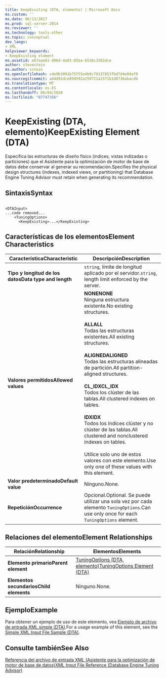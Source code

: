 ```yaml
---
title: KeepExisting (DTA, elemento) | Microsoft Docs
ms.custom: ''
ms.date: 06/13/2017
ms.prod: sql-server-2014
ms.reviewer: ''
ms.technology: tools-other
ms.topic: conceptual
dev_langs:
- XML
helpviewer_keywords:
- KeepExisting element
ms.assetid: e67aae61-d06d-4a03-85ba-6516c3502dce
author: stevestein
ms.author: sstein
ms.openlocfilehash: cde9b3091b75f55e4b9c79137853fbd7d4e0daf9
ms.sourcegitcommit: ad4d92dce894592a259721a1571b1d8736abacdb
ms.translationtype: MT
ms.contentlocale: es-ES
ms.lasthandoff: 08/04/2020
ms.locfileid: "87747356"
---
```

# <a name="keepexisting-element-dta"></a><span data-ttu-id="c734f-102">KeepExisting (DTA, elemento)</span><span class="sxs-lookup"><span data-stu-id="c734f-102">KeepExisting Element (DTA)</span></span>
  <span data-ttu-id="c734f-103">Especifica las estructuras de diseño físico (índices, vistas indizadas o particiones) que el Asistente para la optimización de motor de base de datos debe conservar al generar su recomendación.</span><span class="sxs-lookup"><span data-stu-id="c734f-103">Specifies the physical design structures (indexes, indexed views, or partitioning) that Database Engine Tuning Advisor must retain when generating its recommendation.</span></span>  
  
## <a name="syntax"></a><span data-ttu-id="c734f-104">Sintaxis</span><span class="sxs-lookup"><span data-stu-id="c734f-104">Syntax</span></span>  
  
```  
  
<DTAInput>  
...code removed...  
    <TuningOptions>  
      <KeepExisting>...</KeepExisting>  
```  
  
## <a name="element-characteristics"></a><span data-ttu-id="c734f-105">Características de los elementos</span><span class="sxs-lookup"><span data-stu-id="c734f-105">Element Characteristics</span></span>  
  
|<span data-ttu-id="c734f-106">Característica</span><span class="sxs-lookup"><span data-stu-id="c734f-106">Characteristic</span></span>|<span data-ttu-id="c734f-107">Descripción</span><span class="sxs-lookup"><span data-stu-id="c734f-107">Description</span></span>|  
|--------------------|-----------------|  
|<span data-ttu-id="c734f-108">**Tipo y longitud de los datos**</span><span class="sxs-lookup"><span data-stu-id="c734f-108">**Data type and length**</span></span>|<span data-ttu-id="c734f-109">`string`, límite de longitud aplicado por el servidor.</span><span class="sxs-lookup"><span data-stu-id="c734f-109">`string`, length limit enforced by the server.</span></span>|  
|<span data-ttu-id="c734f-110">**Valores permitidos**</span><span class="sxs-lookup"><span data-stu-id="c734f-110">**Allowed values**</span></span>|<span data-ttu-id="c734f-111">**NONE**</span><span class="sxs-lookup"><span data-stu-id="c734f-111">**NONE**</span></span><br /> <span data-ttu-id="c734f-112">Ninguna estructura existente.</span><span class="sxs-lookup"><span data-stu-id="c734f-112">No existing structures.</span></span><br /><br /> <span data-ttu-id="c734f-113">**ALL**</span><span class="sxs-lookup"><span data-stu-id="c734f-113">**ALL**</span></span><br /> <span data-ttu-id="c734f-114">Todas las estructuras existentes.</span><span class="sxs-lookup"><span data-stu-id="c734f-114">All existing structures.</span></span><br /><br /> <span data-ttu-id="c734f-115">**ALIGNED**</span><span class="sxs-lookup"><span data-stu-id="c734f-115">**ALIGNED**</span></span><br /> <span data-ttu-id="c734f-116">Todas las estructuras alineadas de partición.</span><span class="sxs-lookup"><span data-stu-id="c734f-116">All partition-aligned structures.</span></span><br /><br /> <span data-ttu-id="c734f-117">**CL_IDX**</span><span class="sxs-lookup"><span data-stu-id="c734f-117">**CL_IDX**</span></span><br /> <span data-ttu-id="c734f-118">Todos los clúster de las tablas.</span><span class="sxs-lookup"><span data-stu-id="c734f-118">All clustered indexes on tables.</span></span><br /><br /> <span data-ttu-id="c734f-119">**IDX**</span><span class="sxs-lookup"><span data-stu-id="c734f-119">**IDX**</span></span><br /> <span data-ttu-id="c734f-120">Todos los índices clúster y no clúster de las tablas.</span><span class="sxs-lookup"><span data-stu-id="c734f-120">All clustered and nonclustered indexes on tables.</span></span><br /><br /> <span data-ttu-id="c734f-121">Utilice solo uno de estos valores con este elemento.</span><span class="sxs-lookup"><span data-stu-id="c734f-121">Use only one of these values with this element.</span></span>|  
|<span data-ttu-id="c734f-122">**Valor predeterminado**</span><span class="sxs-lookup"><span data-stu-id="c734f-122">**Default value**</span></span>|<span data-ttu-id="c734f-123">Ninguno.</span><span class="sxs-lookup"><span data-stu-id="c734f-123">None.</span></span>|  
|<span data-ttu-id="c734f-124">**Repetición**</span><span class="sxs-lookup"><span data-stu-id="c734f-124">**Occurrence**</span></span>|<span data-ttu-id="c734f-125">Opcional.</span><span class="sxs-lookup"><span data-stu-id="c734f-125">Optional.</span></span> <span data-ttu-id="c734f-126">Se puede utilizar una sola vez por cada elemento `TuningOptions`.</span><span class="sxs-lookup"><span data-stu-id="c734f-126">Can use only once for each `TuningOptions` element.</span></span>|  
  
## <a name="element-relationships"></a><span data-ttu-id="c734f-127">Relaciones del elemento</span><span class="sxs-lookup"><span data-stu-id="c734f-127">Element Relationships</span></span>  
  
|<span data-ttu-id="c734f-128">Relación</span><span class="sxs-lookup"><span data-stu-id="c734f-128">Relationship</span></span>|<span data-ttu-id="c734f-129">Elementos</span><span class="sxs-lookup"><span data-stu-id="c734f-129">Elements</span></span>|  
|------------------|--------------|  
|<span data-ttu-id="c734f-130">**Elemento primario**</span><span class="sxs-lookup"><span data-stu-id="c734f-130">**Parent element**</span></span>|[<span data-ttu-id="c734f-131">TuningOptions &#40;DTA, elemento&#41;</span><span class="sxs-lookup"><span data-stu-id="c734f-131">TuningOptions Element &#40;DTA&#41;</span></span>](tuningoptions-element-dta.md)|  
|<span data-ttu-id="c734f-132">**Elementos secundarios**</span><span class="sxs-lookup"><span data-stu-id="c734f-132">**Child elements**</span></span>|<span data-ttu-id="c734f-133">Ninguno.</span><span class="sxs-lookup"><span data-stu-id="c734f-133">None.</span></span>|  
  
## <a name="example"></a><span data-ttu-id="c734f-134">Ejemplo</span><span class="sxs-lookup"><span data-stu-id="c734f-134">Example</span></span>  
 <span data-ttu-id="c734f-135">Para obtener un ejemplo de uso de este elemento, vea [Ejemplo de archivo de entrada XML simple &#40;DTA&#41;](simple-xml-input-file-sample-dta.md).</span><span class="sxs-lookup"><span data-stu-id="c734f-135">For a usage example of this element, see the [Simple XML Input File Sample &#40;DTA&#41;](simple-xml-input-file-sample-dta.md).</span></span>  
  
## <a name="see-also"></a><span data-ttu-id="c734f-136">Consulte también</span><span class="sxs-lookup"><span data-stu-id="c734f-136">See Also</span></span>  
 [<span data-ttu-id="c734f-137">Referencia del archivo de entrada XML &#40;Asistente para la optimización de motor de base de datos&#41;</span><span class="sxs-lookup"><span data-stu-id="c734f-137">XML Input File Reference &#40;Database Engine Tuning Advisor&#41;</span></span>](xml-input-file-reference-database-engine-tuning-advisor.md)  
  
  
